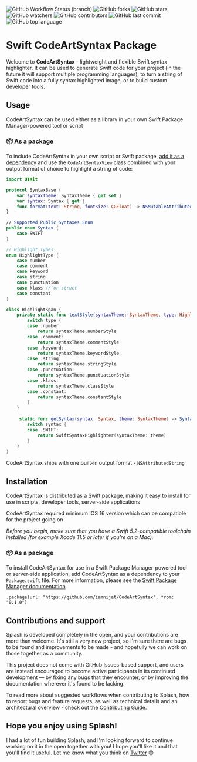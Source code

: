 ![GitHub Workflow Status (branch)](https://img.shields.io/github/workflow/status/iamnijat/CodeArtSyntax/Swift%20CI/master)
![GitHub forks](https://img.shields.io/github/forks/iamnijat/CodeArtSyntax)
![GitHub stars](https://img.shields.io/github/stars/iamnijat/CodeArtSyntax)
![GitHub watchers](https://img.shields.io/github/watchers/iamnijat/CodeArtSyntax)
![GitHub contributors](https://img.shields.io/github/contributors/iamnijat/CodeArtSyntax)
![GitHub last commit](https://img.shields.io/github/last-commit/iamnijat/CodeArtSyntax)
![GitHub top language](https://img.shields.io/github/languages/top/iamnijat/CodeArtSyntax)

# Swift CodeArtSyntax Package

Welcome to **CodeArtSyntax** - lightweight and flexible Swift syntax highlighter. It can be used to generate Swift code for your project (in the future it will support multiple programming languages), to turn a string of Swift code into a fully syntax highlighted image, or to build custom developer tools.

## Usage

CodeArtSyntax can be used either as a library in your own Swift Package Manager-powered tool or script

### 📦 As a package

To include CodeArtSyntax in your own script or Swift package, [add it as a dependency](#installation) and use the `CodeArtSyntaxView` class combined with your output format of choice to highlight a string of code:

```swift
import UIKit

protocol SyntaxBase {
    var syntaxTheme: SyntaxTheme { get set }
    var syntax: Syntax { get }
    func format(text: String, fontSize: CGFloat) -> NSMutableAttributedString
}

// Supported Public Syntaxes Enum
public enum Syntax {
    case SWIFT
}

// Highlight Types
enum HighlightType {
    case number
    case comment
    case keyword
    case string
    case punctuation
    case klass // or struct
    case constant
}

class HighlightSpan {
    private static func textStyle(syntaxTheme: SyntaxTheme, type: HighlightType) -> TextStyle {
        switch type {
        case .number:
            return syntaxTheme.numberStyle
        case .comment:
            return syntaxTheme.commentStyle
        case .keyword:
            return syntaxTheme.keywordStyle
        case .string:
            return syntaxTheme.stringStyle
        case .punctuation:
            return syntaxTheme.punctuationStyle
        case .klass:
            return syntaxTheme.classStyle
        case .constant:
            return syntaxTheme.constantStyle
        }
    }
    
     static func getSyntax(syntax: Syntax, theme: SyntaxTheme) -> SyntaxBase {
        switch syntax {
        case .SWIFT:
            return SwiftSyntaxHighlighter(syntaxTheme: theme)
        }
    }
}

```

CodeArtSyntax ships with one built-in output format - `NSAttributedString`

## Installation

CodeArtSyntax is distributed as a Swift package, making it easy to install for use in scripts, developer tools, server-side applications

CodeArtSyntax required minimum IOS 16 version which can be compatible for the project going on

*Before you begin, make sure that you have a Swift 5.2-compatible toolchain installed (for example Xcode 11.5 or later if you're on a Mac).*

### 📦 As a package

To install CodeArtSyntax for use in a Swift Package Manager-powered tool or server-side application, add CodeArtSyntax as a dependency to your `Package.swift` file. For more information, please see the [Swift Package Manager documentation](https://github.com/apple/swift-package-manager/tree/master/Documentation).

```
.package(url: "https://github.com/iamnijat/CodeArtSyntax", from: "0.1.0")
```


## Contributions and support

Splash is developed completely in the open, and your contributions are more than welcome. It's still a very new project, so I'm sure there are bugs to be found and improvements to be made - and hopefully we can work on those together as a community.

This project does not come with GitHub Issues-based support, and users are instead encouraged to become active participants in its continued development — by fixing any bugs that they encounter, or by improving the documentation wherever it's found to be lacking.

To read more about suggested workflows when contributing to Splash, how to report bugs and feature requests, as well as technical details and an architectural overview - check out the [Contributing Guide](https://github.com/iamnijat/CodeArtSyntax/blob/master/CONTRIBUTING.md).

## Hope you enjoy using Splash!

I had a lot of fun building Splash, and I'm looking forward to continue working on it in the open together with you! I hope you'll like it and that you'll find it useful. Let me know what you think on [Twitter](https://twitter.com/NamazzadeNijat) 😊
